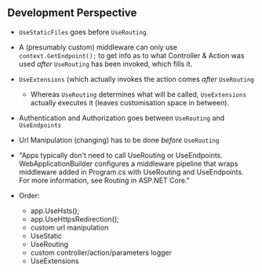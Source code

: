 ﻿## Development Perspective ##

* `UseStaticFiles` goes before `UseRouting`.
* A (presumably custom) middleware can only use `context.GetEndpoint();`
  to get info as to what Controller & Action was used *after*
  `UseRouting` has been invoked, which fills it.
* `UseExtensions` (which actually invokes the action comes *after* `UseRouting`
  * Whereas `UseRouting` determines what will be called, 
    `UseExtensions` actually executes it (leaves customisation space in between).
*  Authentication and Authorization goes between `UseRouting` and `UseEndpoints`
* Url Manipulation (changing) has to be done *before* `UseRouting`



* "Apps typically don't need to call UseRouting or UseEndpoints. 
  WebApplicationBuilder configures a middleware pipeline that wraps 
  middleware added in Program.cs with UseRouting and UseEndpoints. 
  For more information, see Routing in ASP.NET Core."

* Order:
  * app.UseHsts();
  * app.UseHttpsRedirection();
  * custom url manipulation
  * UseStatic
  * UseRouting
  * custom controller/action/parameters logger
  * UseExtensions

